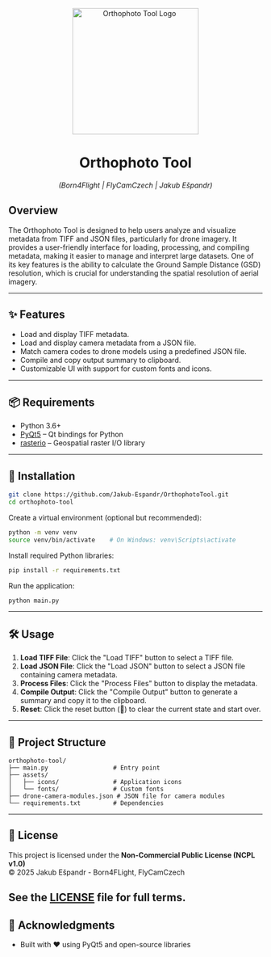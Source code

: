 <p align="center">
  <a href="https://i.ibb.co/G4YRzK8J/GSD.png">
    <img src="https://i.ibb.co/G4YRzK8J/GSD.png" alt="Orthophoto Tool Logo" width="250"/>
  </a>
</p>

<h1 align="center">Orthophoto Tool</h1>
<p align="center"><em>(Born4Flight | FlyCamCzech | Jakub Ešpandr)</em></p>

## Overview
The Orthophoto Tool is designed to help users analyze and visualize metadata from TIFF and JSON files, particularly for drone imagery. It provides a user-friendly interface for loading, processing, and compiling metadata, making it easier to manage and interpret large datasets. One of its key features is the ability to calculate the Ground Sample Distance (GSD) resolution, which is crucial for understanding the spatial resolution of aerial imagery.

---

## ✨ Features

- Load and display TIFF metadata.
- Load and display camera metadata from a JSON file.
- Match camera codes to drone models using a predefined JSON file.
- Compile and copy output summary to clipboard.
- Customizable UI with support for custom fonts and icons.

---

## 📦 Requirements

- Python 3.6+  
- [PyQt5](https://doc.qt.io/qtforpython/) – Qt bindings for Python  
- [rasterio](https://rasterio.readthedocs.io/) – Geospatial raster I/O library

---

## 🚀 Installation

```bash
git clone https://github.com/Jakub-Espandr/OrthophotoTool.git
cd orthophoto-tool
```

Create a virtual environment (optional but recommended):

```bash
python -m venv venv
source venv/bin/activate    # On Windows: venv\Scripts\activate
```

Install required Python libraries:

```bash
pip install -r requirements.txt
```

Run the application:

```bash
python main.py
```

---

## 🛠️ Usage

1. **Load TIFF File**: Click the "Load TIFF" button to select a TIFF file.
2. **Load JSON File**: Click the "Load JSON" button to select a JSON file containing camera metadata.
3. **Process Files**: Click the "Process Files" button to display the metadata.
4. **Compile Output**: Click the "Compile Output" button to generate a summary and copy it to the clipboard.
5. **Reset**: Click the reset button (🔄) to clear the current state and start over.

---

## 📁 Project Structure

```
orthophoto-tool/
├── main.py                  # Entry point
├── assets/
│   ├── icons/               # Application icons
│   └── fonts/               # Custom fonts
├── drone-camera-modules.json # JSON file for camera modules
└── requirements.txt         # Dependencies
```

---

## 🔐 License

This project is licensed under the **Non-Commercial Public License (NCPL v1.0)**  
© 2025 Jakub Ešpandr - Born4FLight, FlyCamCzech

See the [LICENSE](https://github.com/Jakub-Espandr/OrthophotoTool/raw/main/LICENSE) file for full terms.
---

## 🙏 Acknowledgments

- Built with ❤️ using PyQt5 and open-source libraries
